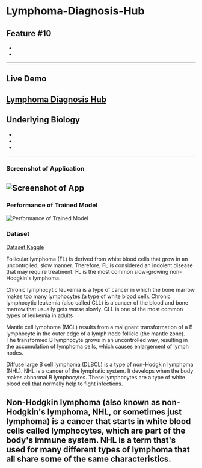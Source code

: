 # Lymphoma-Diagnosis-Hub
Feature #10
-
-
-
---
## Live Demo
[Lymphoma Diagnosis Hub](https://reliance-fyp.github.io/Lymphoma-Diagnosis-Hub/)
---

## Underlying Biology
-
-
-
---
### Screenshot of Application
![Screenshot of App](https://raw.githubusercontent.com/Reliance-FYP/Lymphoma-Diagnosis-Hub/main/app.png)
---

### Performance of Trained Model
![Performance of Trained Model](https://raw.githubusercontent.com/Reliance-FYP/Lymphoma-Diagnosis-Hub/main/performance.png)

### Dataset
[Dataset Kaggle](https://www.kaggle.com/andrewmvd/malignant-lymphoma-classification/version/1)

Follicular lymphoma (FL) is derived from white blood cells that grow in an
 uncontrolled, slow manner. Therefore, FL is considered an indolent disease 
that may require treatment. FL is the most common slow-growing non-Hodgkin's lymphoma.

Chronic lymphocytic leukemia is a type of cancer in which the bone marrow 
makes too many lymphocytes (a type of white blood cell). Chronic lymphocytic
 leukemia (also called CLL) is a cancer of the blood and bone marrow that usually
 gets worse slowly. CLL is one of the most common types of leukemia in adults
 
 Mantle cell lymphoma (MCL) results from a malignant transformation of a B lymphocyte
 in the outer edge of a lymph node follicle (the mantle zone). The transformed 
B lymphocyte grows in an uncontrolled way, resulting in the accumulation of
 lymphoma cells, which causes enlargement of lymph nodes.
 
 Diffuse large B cell lymphoma (DLBCL) is a type of non-Hodgkin lymphoma (NHL).  NHL is a cancer of the lymphatic system. It develops when the body makes abnormal  B lymphocytes. These lymphocytes are a type of white blood cell that normally help to  fight infections.
 
 
 Non-Hodgkin lymphoma (also known as non-Hodgkin's lymphoma, NHL, or sometimes 
just lymphoma) is a cancer that starts in white blood cells called lymphocytes, which are 
part of the body's immune system. NHL is a term that's used for many different types of
 lymphoma that all share some of the same characteristics.
---
 
